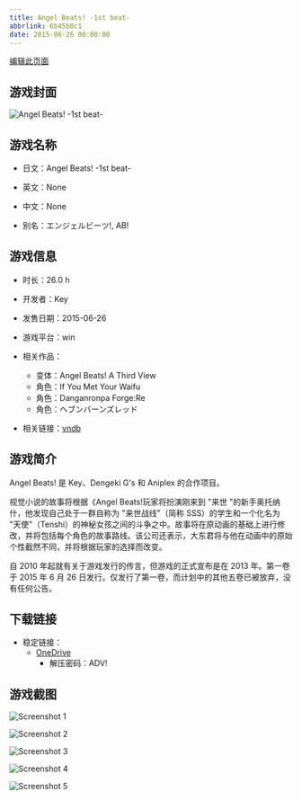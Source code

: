 ```yaml
---
title: Angel Beats! -1st beat-
abbrlink: 6b45b0c1
date: 2015-06-26 00:00:00
---
```

[编辑此页面](https://github.com/ACG-3/ADV3-source/blob/main/source/_posts/games/Angel%20Beats%21%20-1st%20beat-.md)

## 游戏封面

![Angel Beats! -1st beat-](https://pan.timero.xyz/onedrive/img_lib_001/Angel%20Beats%21%20-1st%20beat-_cover.avif)


## 游戏名称

- 日文：Angel Beats! -1st beat-
- 英文：None
- 中文：None

- 别名：エンジェルビーツ!, AB!


## 游戏信息

- 时长：26.0 h
- 开发者：Key
- 发售日期：2015-06-26
- 游戏平台：win
- 相关作品：
   - 变体：Angel Beats! A Third View
   - 角色：If You Met Your Waifu
   - 角色：Danganronpa Forge:Re
   - 角色：ヘブンバーンズレッド

- 相关链接：[vndb](https://vndb.org/v13774)


## 游戏简介

Angel Beats! 是 Key、Dengeki G's 和 Aniplex 的合作项目。

视觉小说的故事将根据《Angel Beats!玩家将扮演刚来到 "来世 "的新手奥托纳什，他发现自己处于一群自称为 "来世战线"（简称 SSS）的学生和一个化名为 "天使"（Tenshi）的神秘女孩之间的斗争之中。故事将在原动画的基础上进行修改，并将包括每个角色的故事路线。该公司还表示，大东君将与他在动画中的原始个性截然不同，并将根据玩家的选择而改变。



自 2010 年起就有关于游戏发行的传言，但游戏的正式宣布是在 2013 年。第一卷于 2015 年 6 月 26 日发行。仅发行了第一卷，而计划中的其他五卷已被放弃，没有任何公告。


## 下载链接

- 稳定链接：
    - [OneDrive](https://pan.timero.xyz/onedrive/adv_lib_001/Angel%20Beats%21%20-1st%20beat-)
        - 解压密码：ADV!



## 游戏截图


![Screenshot 1](https://pan.timero.xyz/onedrive/img_lib_001/Angel%20Beats%21%20-1st%20beat-_Screenshot_1.avif)

![Screenshot 2](https://pan.timero.xyz/onedrive/img_lib_001/Angel%20Beats%21%20-1st%20beat-_Screenshot_2.avif)

![Screenshot 3](https://pan.timero.xyz/onedrive/img_lib_001/Angel%20Beats%21%20-1st%20beat-_Screenshot_3.avif)

![Screenshot 4](https://pan.timero.xyz/onedrive/img_lib_001/Angel%20Beats%21%20-1st%20beat-_Screenshot_4.avif)

![Screenshot 5](https://pan.timero.xyz/onedrive/img_lib_001/Angel%20Beats%21%20-1st%20beat-_Screenshot_5.avif)

